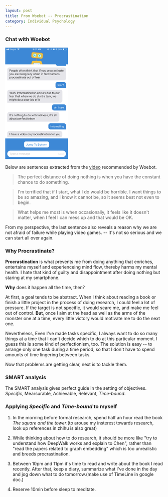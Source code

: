 ```yaml
---
layout: post
title: From Woebot -- Procrastination
category: Individual Psychology
---
```

### Chat with Woebot
<a name="tag1"><img src="/assets/img/procratination_Woebot.png" width="200"/></a>

Below are sentences extracted from the [video](https://www.youtube.com/watch?v=3QetfnYgjRE) recommended by Woebot.
>The perfect distance of doing nothing is when you have the constant chance to do something.

>I'm terrified that if I start, what I do would be horrible. I want things to be so amazing, and I know it cannot be, so it seems best not even to begin.

>What helps me most is when occasionally, it feels like it doesn't matter, when I feel I can mess up and that would be OK. 

From my perspective, the last sentence also reveals a reason why we are not afraid of failure while playing video games. -- It's not so serious and we can start all over again.

### Why Procrastinate?

**Procrastination** is what prevents me from doing anything that enriches,  entertains myself and experienceing mind flow, thereby harms my mental health. I hate that kind of guilty and disappointment after doing nothing but staring at my smartphone.

**Why** does it happen all the time, then?

At first, a goal tends to be abstract. When I think about reading a book or finish a little project in the process of doing research, I could feel a lot of pressure. If the target is not specific, it would scare me, and make me feel out of control. **But**, once I aim at the head as well as the arms of the monster one at a time, every little victory would motivate me to do the next one.

Nevertheless, Even I've made tasks specific, I always want to do so many things at a time that I can't decide which to do at this particular moment. I guess this is some kind of perfectionism, too. The solution is easy -- to arrange only one task during a time period, so that I don't have to spend amounts of time lingering between tasks.

Now that problems are getting clear, next is to tackle them.

### SMART analysis
The SMART analysis gives perfect guide in the setting of objectives.
*Specific*, Mearsurable, Achievable, Relevant, *Time-bound*.

### Applying *Specific* and *Time-bound* to myself

1. In the morning before formal research, spend half an hour read the book *The square and the tower*.(to arouse my insterest towards research, look up references in zhihu is also great)

2. While thinking about how to do research, it should be more like "try to understand how DeepWalk works and explain to Chen", rather than "read the papers related to graph embedding" which is too unrealistic and breeds procrastination.

3. Between 10pm and 11pm it's time to read and write about the book I read recently. After that, keep a diary, summarize what I've done in the day and jog down what to do tomorrow.(make use of TimeLine in google doc.)

4. Reserve 10min before sleep to meditate.







